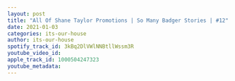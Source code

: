 ```yaml
---
layout: post
title: "All Of Shane Taylor Promotions | So Many Badger Stories | #12"
date: 2021-01-03
categories: its-our-house
author: its-our-house
spotify_track_id: 3kBq2DlVWlNNBtllWssm3R
youtube_video_id: 
apple_track_id: 1000504247323
youtube_metadata: 
---
```

